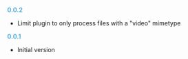 
**<span style="color:#56adda">0.0.2</span>**
- Limit plugin to only process files with a "video" mimetype

**<span style="color:#56adda">0.0.1</span>**
- Initial version
